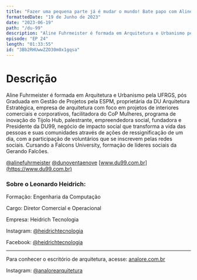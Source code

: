 ```yaml
---
title: "Fazer uma pequena parte já é mudar o mundo! Bate papo com Aline da DU99"
formattedDate: "19 de Junho de 2023"
date: "2023-06-19"
path: "/du-99"
description: "Aline Fuhrmeister é formada em Arquitetura e Urbanismo pela UFRGS, pós Graduada em Gestão de Projetos pela ESPM, proprietária da DU Arquitetura Estratégica, empresa de arquitetura com foco em projetos de interiores comerciais e corporativos, facilitadora do CoP Mulheres, programa de inovação do Tijolo Hub, palestrante, empreendedora social, fundadora e Presidente da DU99, negócio de impacto social que transforma a vida das pessoas e suas comunidades através de ações de ressignificação de um dia, com a participação de voluntários que se inscrevem pelas redes sociais. Cursando a Falcons University, formação de líderes sociais da Gerando Falcões."
episode: "EP 24"
length: "01:33:55"
id: "3Bb2RHUwwZZO30m0x1gqsa"
---
```


# Descrição

Aline Fuhrmeister é formada em Arquitetura e Urbanismo pela UFRGS, pós Graduada em Gestão de Projetos pela ESPM, proprietária da DU Arquitetura Estratégica, empresa de arquitetura com foco em projetos de interiores comerciais e corporativos, facilitadora do CoP Mulheres, programa de inovação do Tijolo Hub, palestrante, empreendedora social, fundadora e Presidente da DU99, negócio de impacto social que transforma a vida das pessoas e suas comunidades através de ações de ressignificação de um dia, com a participação de voluntários que se inscrevem pelas redes sociais. Cursando a Falcons University, formação de líderes sociais da Gerando Falcões.
 

[@alinefuhrmeister](https://www.instagram.com/alinefuhrmeister/)
[@dunoventaenove](https://www.instagram.com/dunoventaenove/)
[⁠www.du99.com.br](https://⁠www.du99.com.br)




### Sobre o Leonardo Heidrich:

Formação: Engenharia da Computação 

Cargo: Diretor Comercial e Operacional

Empresa: Heidrich Tecnologia 

Instagram: [@heidrichtecnologia](https://www.instagram.com/heidrichtecnologia/)

Facebook: [@heidrichtecnologia](https://www.facebook.com/heidrichtecnologia)

---

Para conhecer o escritório de arquitetura, acesse: [analore.com.br](https://www.analore.com.br/)

Instagram: [@analorearquitetura](https://www.instagram.com/analorearquitetura)


